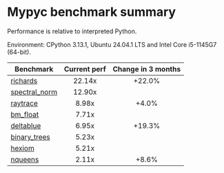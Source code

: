 # Mypyc benchmark summary

Performance is relative to interpreted Python.

Environment: CPython 3.13.1, Ubuntu 24.04.1 LTS and Intel Core i5-1145G7 (64-bit).

| Benchmark | Current perf | Change in 3 months |
| --- | :---: | :---: |
| [richards](benchmarks/richards.md) | 22.14x | +22.0% |
| [spectral_norm](benchmarks/spectral_norm.md) | 12.90x |  |
| [raytrace](benchmarks/raytrace.md) | 8.98x | +4.0% |
| [bm_float](benchmarks/bm_float.md) | 7.71x |  |
| [deltablue](benchmarks/deltablue.md) | 6.95x | +19.3% |
| [binary_trees](benchmarks/binary_trees.md) | 5.23x |  |
| [hexiom](benchmarks/hexiom.md) | 5.21x |  |
| [nqueens](benchmarks/nqueens.md) | 2.11x | +8.6% |
